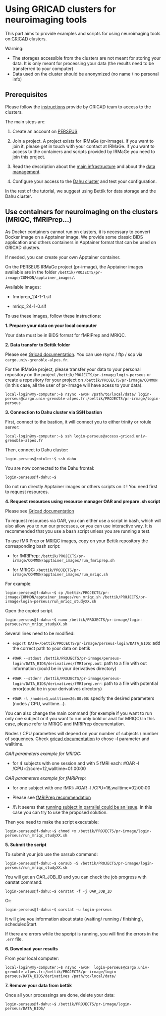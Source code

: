 
# Using GRICAD clusters for neuroimaging tools

This part aims to provide examples and scripts for using neuroimaging tools on [GRICAD](https://gricad.univ-grenoble-alpes.fr) clusters. 

Warning:

- The storages accessible from the clusters are not meant for storing your data. It is only meant for processing your data (the results need to be transferred to your computer)
- Data used on the cluster should be anonymized (no name / no personal info)

## Prerequisites

Please follow the [instructions](https://gricad-doc.univ-grenoble-alpes.fr/hpc/description/) provide by GRICAD team  to access to the clusters. 

The main steps are:

1.	Create an account on [PERSEUS](https://perseus.univ-grenoble-alpes.fr)

2.	Join a project. A project exists for IRMaGe (pr-irmage). If you want to join it, please get in touch with your contact at IRMaGe. If you want to access to the containers and scripts provided by IRMaGe you need to join this project. 

3.	Read the description about the [main infrastructure](https://gricad-doc.univ-grenoble-alpes.fr/hpc/description/) and about the [data management](https://gricad-doc.univ-grenoble-alpes.fr/hpc/data_management/). 

4.	Configure your access to the [Dahu cluster](https://gricad-doc.univ-grenoble-alpes.fr/hpc/connexion/) and test your configuration. 

In the rest of the tutorial, we suggest using Bettik for data storage and the Dahu cluster.

## Use containers for neuroimaging on the clusters (MRIQC, fMRIPrep...)

As Docker containers cannot run on clusters, it is necessary to convert Docker image on a Apptainer image. We provide some classic BIDS application and others containers in Apptainer format that can be used on GRICAD clusters. 

If needed, you can create your own Apptainer container. 

On the PERSEUS IRMaGe project (pr-irmage), the Apptainer images available are in the folder `/bettik/PROJECTS/pr-irmage/COMMON/apptainer_images/`.

Available images:

- fmriprep_24-1-1.sif 

- mriqc_24-1-0.sif

To use these images, follow these instructions:

**1. Prepare your data on your local computer**

Your data must be in BIDS format for fMRIPrep and MRIQC. 

**2. Data transfer to Bettik folder**

Please see [Gricad documentation](https://gricad-doc.univ-grenoble-alpes.fr/hpc/data_management/data_transfer/).
You can use rsync / ftp / scp via `cargo.univ-grenoble-alpes.fr`.

For the IRMaGe project, please transfer your data to your personal repository on the project  `/bettik/PROJECTS/pr-irmage/login-perseus` or create a repository for your project on `/bettik/PROJECTS/pr-irmage/COMMON` (in this case, all the user of pr-irmage will have acess to your data).

`local-login@my-computer:~$ rsync -avxH /path/to/local/data/ login-perseus@cargo.univ-grenoble-alpes.fr:/bettik/PROJECTS/pr-irmage/login-perseus`

**3. Connection to Dahu cluster via SSH bastion**

First, connect to the bastion, it will connect you to either trinity or rotule server:

`local-login@my-computer:~$ ssh login-perseus@access-gricad.univ-grenoble-alpes.fr`

Then, connect to Dahu cluster:

`login-perseus@rotule:~$ ssh dahu`

You are now connected to the Dahu frontal:

`login-perseus@f-dahu:~$`

Do not run directly Apptainer images or others scripts on it ! You need first to request resources.

**4. Request resources using resource manager OAR and prepare .sh script**

Please see [Gricad documentation](https://gricad-doc.univ-grenoble-alpes.fr/hpc/joblaunch/job_management/)

To request resources via OAR, you can either use a script in bash, which will also allow you to run our processes, or you can use interactive way. It is recommended that you use a bash script unless you are running a test.

To use fMRIPrep or MRIQC images, copy on your Bettik repository the corresponding bash script:

- for fMRIPrep: `/bettik/PROJECTS/pr-irmage/COMMON/apptainer_images/run_fmriprep.sh`

- for MRIQC: `/bettik/PROJECTS/pr-irmage/COMMON/apptainer_images/run_mriqc.sh`

For example: 

`login-perseus@f-dahu:~$ cp /bettik/PROJECTS/pr-irmage/COMMON/apptainer_images/run_mriqc.sh /bettik/PROJECTS/pr-irmage/login-perseus/run_mriqc_studyXX.sh`

Open the copied script.

`login-perseus@f-dahu:~$ nano /bettik/PROJECTS/pr-irmage/login-perseus/run_mriqc_studyXX.sh`

Several lines need to be modified:

- `export DATA=/bettik/PROJECTS/pr-irmage/perseus-login/DATA_BIDS`: add the correct path to your data on bettik

- `#OAR --stdout /bettik/PROJECTS/pr-irmage/perseus-login/DATA_BIDS/derivatives/fMRIprep.out`: path to a file with out information (could be in your derivatives directory)

- `#OAR --stderr /bettik/PROJECTS/pr-irmage/perseus-login/DATA_BIDS/derivatives/fMRIprep.err`:  path to a file with potential error(could be in your derivatives directory)
 
- `#OAR -l /nodes=1,walltime=26:00:00`: specify the desired parameters (nodes / CPU, walltime...). 

You can also change the main command (for exemple if you want to run only one subject or if you want to run only bold or anat for MRIQC).In this case, please refer to MRIQC and fMRIPrep documentation. 
 
Nodes / CPU parametres will depend on your number of subjects / number of sequences. Check [gricad documentation](https://gricad-doc.univ-grenoble-alpes.fr/hpc/joblaunch/job_management/#commandes-oar-de-gestion-des-jobs) to chose –l parameter and walltime.

*OAR parameters example for MRIQC:*

- for 4 subjects with one session and with 5 fMRI each: #OAR -l /CPU=2/core=12,walltime=01:00:00


*OAR parameters example for fMRIPrep:*

- for one subject with one fMRI: #OAR -l /CPU=16,walltime=02:00:00

- Please see [fMRIPrep recommendation](https://fmriprep.org/en/stable/faq.html#how-much-cpu-time-and-ram-should-i-allocate-for-a-typical-fmriprep-run)

- /!\ It seems that [running subject in parrallel could be an issue](https://fmriprep.org/en/stable/faq.html#running-subjects-in-parallel). In this case you can try to use the proposed solution.


Then you need to make the script executable:

`login-perseus@f-dahu:~$ chmod +x /bettik/PROJECTS/pr-irmage/login-perseus/run_mriqc_studyXX.sh`

**5. Submit the script**

To submit your job use the oarsub command: 

`login-perseus@f-dahu:~$ oarsub -S /bettik/PROJECTS/pr-irmage/login-perseus/run_mriqc_studyXX.sh`

You will get an OAR_JOB_ID and you can check the job progress with oarstat command:

`login-perseus@f-dahu:~$ oarstat -f -j OAR_JOB_ID`

Or:

`login-perseus@f-dahu:~$ oarstat –u login-perseus`

It will give you information about state (waiting/ running / finishing), scheduledStart.

If there are errors while the spcript is running, you will find the errors in the `.err` file.

**6. Download your results**

From your local computer:

`local-login@my-computer:~$ rsync -avxH  login-perseus@cargo.univ-grenoble-alpes.fr:/bettik/PROJECTS/pr-irmage/login-perseus/DATA_BIDS/derivatives /path/to/local/data/`

**7. Remove your data from bettik**

Once all your processings are done, delete your data: 

`login-perseus@f-dahu:~$ /bettik/PROJECTS/pr-irmage/login-perseus/DATA_BIDS/`


